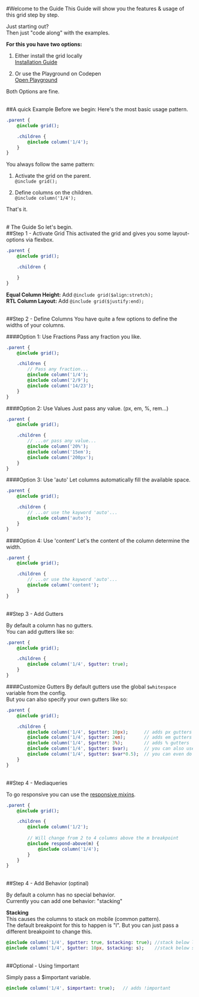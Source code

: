 #Welcome to the Guide
This Guide will show you the features & usage of this grid step by step.

Just starting out? <br>
Then just "code along" with the examples.

**For this you have two options:**

1. Either install the grid locally<br>
[Installation Guide](https://github.com/NilsDannemann/hfc-relay-grid)

1. Or use the Playground on Codepen<br>
[Open Playground](http://codepen.io/NilsDannemann/pen/MKZQxe?editors=1100)

Both Options are fine.


<br>
##A quick Example
Before we begin: Here's the most basic usage pattern.

```sass
.parent {
	@include grid();

	.children {
		@include column('1/4');
	}
}
```

You always follow the same pattern:

1. Activate the grid on the parent. <br>
```@include grid();```

1. Define columns on the children. <br>
```@include column('1/4');```

That's it.


<br>
# The Guide
So let's begin.


<br>
##Step 1 - Activate Grid
This activated the grid and gives you some layout-options via flexbox.<br> 

```sass
.parent {
	@include grid();

	.children {

	}
}
```

**Equal Column Height:** Add ```@include grid($align:stretch);```<br>
**RTL Column Layout:** Add ```@include grid($justify:end);```


<br>
##Step 2 - Define Columns
You have quite a few options to define the widths of your columns.

####Option 1: Use Fractions 
Pass any fraction you like.
```sass
.parent {
	@include grid();

	.children {
		// Pass any fraction...
		@include column('1/4');
		@include column('2/9');
		@include column('14/23');
	}
}
```

####Option 2: Use Values
Just pass any value. (px, em, %, rem...)
```sass
.parent {
	@include grid();

	.children {
		// ...or pass any value...
		@include column('20%'); 	
		@include column('15em');
		@include column('200px');
	}
}
```

####Option 3: Use 'auto'
Let columns automatically fill the available space.
```sass
.parent {
	@include grid();

	.children {
		// ...or use the kayword 'auto'...
		@include column('auto'); 
	}
}	
```

####Option 4: Use 'content'
Let's the content of the column determine the width.
```sass
.parent {
	@include grid();

	.children {
		// ...or use the kayword 'auto'...
		@include column('content'); 
	}
}		
```


<br>
##Step 3 - Add Gutters

By default a column has no gutters.<br>
You can add gutters like so:

```sass
.parent {
	@include grid();

	.children {
		@include column('1/4', $gutter: true);
	}
}	
```

####Customize Gutters
By default gutters use the global ```$whitespace``` variable from the config. <br>
But you can also specify your own gutters like so:
```sass
.parent {
	@include grid();

	.children {
		@include column('1/4', $gutter: 10px); 		// adds px gutters
		@include column('1/4', $gutter: 2em); 		// adds em gutters
		@include column('1/4', $gutter: 3%); 		// adds % gutters
		@include column('1/4', $gutter: $var); 		// you can also use sass-variables
		@include column('1/4', $gutter: $var*0.5); 	// you can even do math with them
	}
}	
```



<br>
##Step 4 - Mediaqueries

To go responsive you can use the [responsive mixins](https://github.com/NilsDannemann/hfc-relay-grid/docs/hfc-relay-grid-queries.md).<br>


```sass
.parent {
	@include grid();

	.children {
		@include column('1/2');
		
		// Will change from 2 to 4 columns above the m breakpoint
		@include respond-above(m) {
			@include column('1/4');
		}
	}
}	
```




<br>
##Step 4 - Add Behavior (optinal)

By default a column has no special behavior.<br>
Currently you can add one behavior: "stacking"

**Stacking** <br>
This causes the columns to stack on mobile (common pattern).<br>
The default breakpoint for this to happen is "l". But you can just pass a different breakpoint to change this.

```sass
@include column('1/4', $gutter: true, $stacking: true); //stack below l
@include column('1/4', $gutter: 10px, $stacking: s); 	//stack below s
```



<br>
##Optional - Using !important

Simply pass a $important variable.

```sass
@include column('1/4', $important: true); 	// adds !important
```

